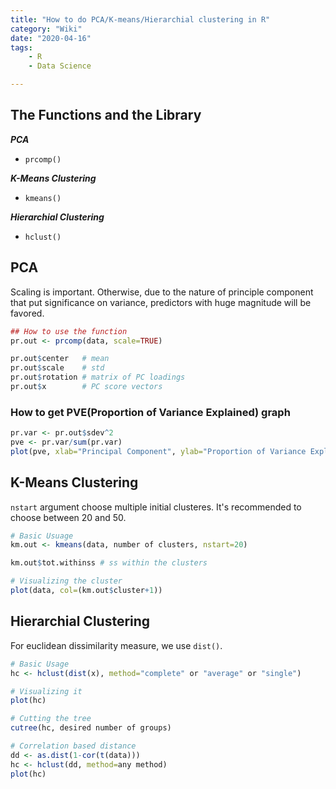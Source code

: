 ```yaml
---
title: "How to do PCA/K-means/Hierarchial clustering in R"
category: "Wiki"
date: "2020-04-16"
tags:
    - R
	- Data Science

---
```


## The Functions and the Library



***PCA***

* `prcomp()`



***K-Means Clustering***

* `kmeans()`



***Hierarchial Clustering***

* `hclust()`



## PCA



Scaling is important. Otherwise, due to the nature of principle component that put significance on variance, predictors with huge magnitude will be favored.

```R
## How to use the function
pr.out <- prcomp(data, scale=TRUE)

pr.out$center   # mean
pr.out$scale    # std
pr.out$rotation # matrix of PC loadings
pr.out$x        # PC score vectors
```



### How to get PVE(Proportion of Variance Explained) graph



```R
pr.var <- pr.out$sdev^2
pve <- pr.var/sum(pr.var)
plot(pve, xlab="Principal Component", ylab="Proportion of Variance Explained", ylim=c(0,1), type='b')
```

### 

## K-Means Clustering



`nstart` argument choose multiple initial clusteres. It's recommended to choose between 20 and 50.



```R
# Basic Usuage
km.out <- kmeans(data, number of clusters, nstart=20)

km.out$tot.withinss # ss within the clusters

# Visualizing the cluster
plot(data, col=(km.out$cluster+1))
```





## Hierarchial Clustering



For euclidean dissimilarity measure, we use `dist()`.

```R
# Basic Usage
hc <- hclust(dist(x), method="complete" or "average" or "single")

# Visualizing it
plot(hc)

# Cutting the tree
cutree(hc, desired number of groups)

# Correlation based distance
dd <- as.dist(1-cor(t(data)))
hc <- hclust(dd, method=any method)
plot(hc)	
```

